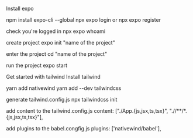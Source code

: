 Install expo

npm install expo-cli --global
npx expo login
or
npx expo register

check you're logged in
npx expo whoami

create project 
expo init "name of the project"

enter the project
cd "name of the project"

run the project
expo start

Get started with tailwind
Install tailwind

yarn add nativewind
yarn add --dev tailwindcss

generate tailwind.config.js
npx tailwindcss init

add content to the tailwind.config.js
content: ["./App.{js,jsx,ts,tsx}", "./<custom directory>/**/*.{js,jsx,ts,tsx}"],

add plugins to the babel.congfig.js
plugins: ['nativewind/babel'],


